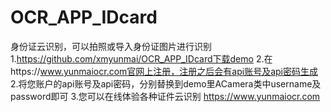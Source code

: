 # OCR_APP_IDcard
身份证云识别，可以拍照或导入身份证图片进行识别
1.https://github.com/xmyunmai/OCR_APP_IDcard下载demo
2.在https://www.yunmaiocr.com官网上注册，注册之后会有api账号及api密码生成
2.将您账户的api账号及api密码，分别替换到demo里ACamera类中username及password即可
3.您可以在线体验各种证件云识别  https://www.yunmaiocr.com
